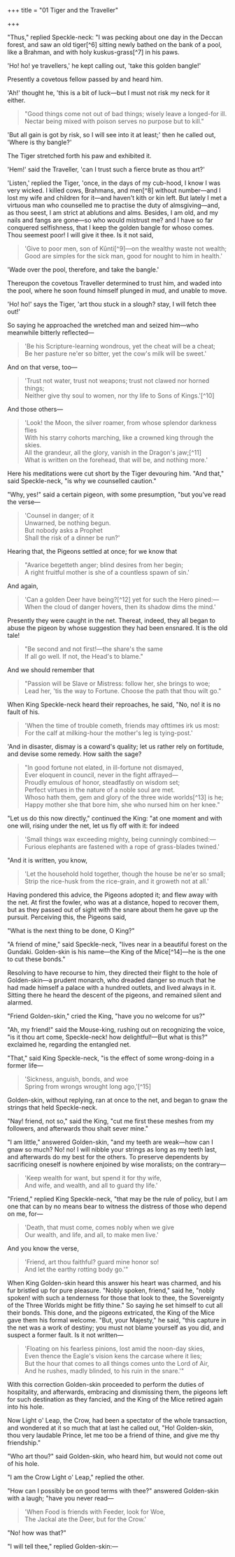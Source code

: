 +++
title = "01 Tiger and the Traveller"

+++

"Thus," replied Speckle-neck: "I was pecking about one day in the Deccan forest, and saw an old tiger[^6] sitting newly bathed on the bank of a pool, like a Brahman, and with holy kuskus-grass[^7] in his paws.

'Ho! ho! ye travellers,' he kept calling out, 'take this golden bangle!'

Presently a covetous fellow passed by and heard him.

'Ah!' thought he, 'this is a bit of luck—but I must not risk my neck for it either.

> "Good things come not out of bad things; wisely leave a longed-for ill.  
> Nectar being mixed with poison serves no purpose but to kill."

'But all gain is got by risk, so I will see into it at least;' then he called out, 'Where is thy bangle?'

The Tiger stretched forth his paw and exhibited it.

'Hem!' said the Traveller, 'can I trust such a fierce brute as thou art?'

'Listen,' replied the Tiger, 'once, in the days of my cub-hood, I know I was very wicked. I killed cows, Brahmans, and men[^8] without number—and I lost my wife and children for it—and haven't kith or kin left. But lately I met a virtuous man who counselled me to practise the duty of almsgiving—and, as thou seest, I am strict at ablutions and alms. Besides, I am old, and my nails and fangs are gone—so who would mistrust me? and I have so far conquered selfishness, that I keep the golden bangle for whoso comes. Thou seemest poor! I will give it thee. Is it not said,

> 'Give to poor men, son of Kûnti[^9]—on the wealthy waste not wealth;  
> Good are simples for the sick man, good for nought to him in health.'

'Wade over the pool, therefore, and take the bangle.'

Thereupon the covetous Traveller determined to trust him, and waded into the pool, where he soon found himself plunged in mud, and unable to move.

'Ho! ho!' says the Tiger, 'art thou stuck in a slough? stay, I will fetch thee out!'

So saying he approached the wretched man and seized him—who meanwhile bitterly reflected—

> 'Be his Scripture-learning wondrous, yet the cheat will be a cheat;  
> Be her pasture ne'er so bitter, yet the cow's milk will be sweet.'

And on that verse, too—

> 'Trust not water, trust not weapons; trust not clawed nor horned things;  
> Neither give thy soul to women, nor thy life to Sons of Kings.'[^10]

And those others—

> 'Look! the Moon, the silver roamer, from whose splendor darkness flies  
> With his starry cohorts marching, like a crowned king through the skies.  
> All the grandeur, all the glory, vanish in the Dragon's jaw;[^11]  
> What is written on the forehead, that will be, and nothing more.'

Here his meditations were cut short by the Tiger devouring him. "And that," said Speckle-neck, "is why we counselled caution."

"Why, yes!" said a certain pigeon, with some presumption, "but you've read the verse—

> 'Counsel in danger; of it  
> Unwarned, be nothing begun.  
> But nobody asks a Prophet  
> Shall the risk of a dinner be run?'

Hearing that, the Pigeons settled at once; for we know that

> "Avarice begetteth anger; blind desires from her begin;  
> A right fruitful mother is she of a countless spawn of sin.'

And again,

> 'Can a golden Deer have being?[^12] yet for such the Hero pined:—  
> When the cloud of danger hovers, then its shadow dims the mind.'

Presently they were caught in the net. Thereat, indeed, they all began to abuse the pigeon by whose suggestion they had been ensnared. It is the old tale!

> "Be second and not first!—the share's the same  
> If all go well. If not, the Head's to blame."

And we should remember that

> "Passion will be Slave or Mistress: follow her, she brings to woe;  
> Lead her, 'tis the way to Fortune. Choose the path that thou wilt go."

When King Speckle-neck heard their reproaches, he said, "No, no! it is no fault of his.

> 'When the time of trouble cometh, friends may ofttimes irk us most:  
> For the calf at milking-hour the mother's leg is tying-post.'

'And in disaster, dismay is a coward's quality; let us rather rely on fortitude, and devise some remedy. How saith the sage?

> "In good fortune not elated, in ill-fortune not dismayed,  
> Ever eloquent in council, never in the fight affrayed—  
> Proudly emulous of honor, steadfastly on wisdom set;  
> Perfect virtues in the nature of a noble soul are met.  
> Whoso hath them, gem and glory of the three wide worlds[^13] is he;  
> Happy mother she that bore him, she who nursed him on her knee."

"Let us do this now directly," continued the King: "at one moment and with one will, rising under the net, let us fly off with it: for indeed

> 'Small things wax exceeding mighty, being cunningly combined:—  
> Furious elephants are fastened with a rope of grass-blades twined.'

"And it is written, you know,

> 'Let the household hold together, though the house be ne'er so small;  
> Strip the rice-husk from the rice-grain, and it groweth not at all.'

Having pondered this advice, the Pigeons adopted it; and flew away with the net. At first the fowler, who was at a distance, hoped to recover them, but as they passed out of sight with the snare about them he gave up the pursuit. Perceiving this, the Pigeons said,

"What is the next thing to be done, O King?"

"A friend of mine," said Speckle-neck, "lives near in a beautiful forest on the Gundaki. Golden-skin is his name—the King of the Mice[^14]—he is the one to cut these bonds."

Resolving to have recourse to him, they directed their flight to the hole of Golden-skin—a prudent monarch, who dreaded danger so much that he had made himself a palace with a hundred outlets, and lived always in it. Sitting there he heard the descent of the pigeons, and remained silent and alarmed.

"Friend Golden-skin," cried the King, "have you no welcome for us?"

"Ah, my friend!" said the Mouse-king, rushing out on recognizing the voice, "is it thou art come, Speckle-neck! how delightful!—But what is this?" exclaimed he, regarding the entangled net.

"That," said King Speckle-neck, "is the effect of some wrong-doing in a former life—

> 'Sickness, anguish, bonds, and woe  
> Spring from wrongs wrought long ago,'[^15]

Golden-skin, without replying, ran at once to the net, and began to gnaw the strings that held Speckle-neck.

"Nay! friend, not so," said the King, "cut me first these meshes from my followers, and afterwards thou shalt sever mine."

"I am little," answered Golden-skin, "and my teeth are weak—how can I gnaw so much? No! no! I will nibble your strings as long as my teeth last, and afterwards do my best for the others. To preserve dependents by sacrificing oneself is nowhere enjoined by wise moralists; on the contrary—

> 'Keep wealth for want, but spend it for thy wife,  
> And wife, and wealth, and all to guard thy life.'

"Friend," replied King Speckle-neck, "that may be the rule of policy, but I am one that can by no means bear to witness the distress of those who depend on me, for—

> 'Death, that must come, comes nobly when we give  
> Our wealth, and life, and all, to make men live.'

And you know the verse,

> 'Friend, art thou faithful? guard mine honor so!  
> And let the earthy rotting body go.'"

When King Golden-skin heard this answer his heart was charmed, and his fur bristled up for pure pleasure. "Nobly spoken, friend," said he, "nobly spoken! with such a tenderness for those that look to thee, the Sovereignty of the Three Worlds might be fitly thine." So saying he set himself to cut all their bonds. This done, and the pigeons extricated, the King of the Mice gave them his formal welcome. "But, your Majesty," he said, "this capture in the net was a work of destiny; you must not blame yourself as you did, and suspect a former fault. Is it not written—

> 'Floating on his fearless pinions, lost amid the noon-day skies,  
> Even thence the Eagle's vision kens the carcase where it lies;  
> But the hour that comes to all things comes unto the Lord of Air,  
> And he rushes, madly blinded, to his ruin in the snare.'"

With this correction Golden-skin proceeded to perform the duties of hospitality, and afterwards, embracing and dismissing them, the pigeons left for such destination as they fancied, and the King of the Mice retired again into his hole.

Now Light o' Leap, the Crow, had been a spectator of the whole transaction, and wondered at it so much that at last he called out, "Ho! Golden-skin, thou very laudable Prince, let me too be a friend of thine, and give me thy friendship."

"Who art thou?" said Golden-skin, who heard him, but would not come out of his hole.

"I am the Crow Light o' Leap," replied the other.

"How can I possibly be on good terms with thee?" answered Golden-skin with a laugh; "have you never read—

> 'When Food is friends with Feeder, look for Woe,  
> The Jackal ate the Deer, but for the Crow.'

"No! how was that?"

"I will tell thee," replied Golden-skin:—  
  

